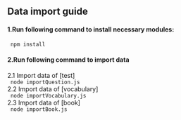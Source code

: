 <h2>Data import guide</h2>

<h4>
1.Run following command to install necessary modules:
</h4>
  <code> npm install </code>

<h4>
2.Run following command to import data
</h4>
  2.1 Import data of [test] <br>
      <code> node importQuestion.js </code><br>
  2.2 Import data of [vocabulary]<br>
      <code> node importVocabulary.js </code><br>
  2.3 Import data of [book]<br>
      <code> node importBook.js </code><br>